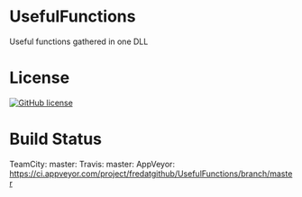 # UsefulFunctions
Useful functions gathered in one DLL

# License
[![GitHub license](https://img.shields.io/github/license/MarcosMeli/FileHelpers.svg)](https://github.com/fredatgithub/UsefulFunctions#license)

# Build Status
TeamCity: master:
Travis: master:
AppVeyor: https://ci.appveyor.com/project/fredatgithub/UsefulFunctions/branch/master
